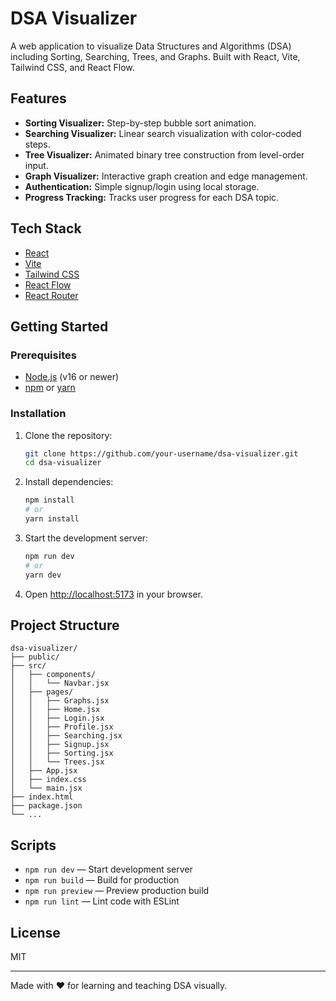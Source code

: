 # DSA Visualizer

A web application to visualize Data Structures and Algorithms (DSA) including Sorting, Searching, Trees, and Graphs. Built with React, Vite, Tailwind CSS, and React Flow.

## Features

- **Sorting Visualizer:** Step-by-step bubble sort animation.
- **Searching Visualizer:** Linear search visualization with color-coded steps.
- **Tree Visualizer:** Animated binary tree construction from level-order input.
- **Graph Visualizer:** Interactive graph creation and edge management.
- **Authentication:** Simple signup/login using local storage.
- **Progress Tracking:** Tracks user progress for each DSA topic.

## Tech Stack

- [React](https://react.dev/)
- [Vite](https://vitejs.dev/)
- [Tailwind CSS](https://tailwindcss.com/)
- [React Flow](https://reactflow.dev/)
- [React Router](https://reactrouter.com/)

## Getting Started

### Prerequisites

- [Node.js](https://nodejs.org/) (v16 or newer)
- [npm](https://www.npmjs.com/) or [yarn](https://yarnpkg.com/)

### Installation

1. Clone the repository:
   ```sh
   git clone https://github.com/your-username/dsa-visualizer.git
   cd dsa-visualizer
   ```

2. Install dependencies:
   ```sh
   npm install
   # or
   yarn install
   ```

3. Start the development server:
   ```sh
   npm run dev
   # or
   yarn dev
   ```

4. Open [http://localhost:5173](http://localhost:5173) in your browser.

## Project Structure

```
dsa-visualizer/
├── public/
├── src/
│   ├── components/
│   │   └── Navbar.jsx
│   ├── pages/
│   │   ├── Graphs.jsx
│   │   ├── Home.jsx
│   │   ├── Login.jsx
│   │   ├── Profile.jsx
│   │   ├── Searching.jsx
│   │   ├── Signup.jsx
│   │   ├── Sorting.jsx
│   │   └── Trees.jsx
│   ├── App.jsx
│   ├── index.css
│   └── main.jsx
├── index.html
├── package.json
└── ...
```

## Scripts

- `npm run dev` — Start development server
- `npm run build` — Build for production
- `npm run preview` — Preview production build
- `npm run lint` — Lint code with ESLint

## License

MIT

---

Made with ❤️ for learning and teaching DSA visually.